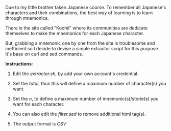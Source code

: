 Due to my little brother taken Japanese course. To remember all Japanese's characters and their combinations, the best way of learning is to learn through mnemonics.

There is the site called "Koohii" where its communities are dedicate themselves to make the mnemonics for each Japanese character.

But, grabbing a mnemonic one by one from the site is troublesome and inefficient so I decide to devise a simple extractor script for this purpose. It's base on curl and sed commands.

**Instructions**:

1. Edit the *extractor.sh*, by add your own account's credential.

2. Set the *total*, thus this will define a maximum number of character(s) you want.

3. Set the *n*, to define a maximum number of mnemonic(s)/storie(s) you want for each character.

4. You can also edit the *filter.sed* to remove additional html tag(s).

5. The output format is *CSV*
